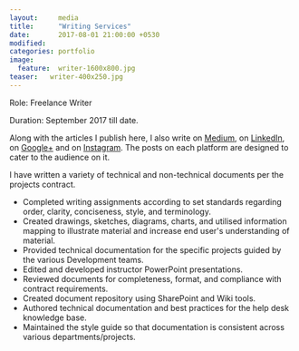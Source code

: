 ```yaml
---
layout:     media
title:      "Writing Services"
date:       2017-08-01 21:00:00 +0530
modified:   
categories: portfolio
image:
  feature:  writer-1600x800.jpg
teaser:   writer-400x250.jpg
---
```

Role:     Freelance Writer

Duration: September 2017 till date.

Along with the articles I publish here, I also write on [Medium](https://medium.com/@raravi), on [LinkedIn](https://www.linkedin.com/in/amith-raravi-82b525139), on [Google+](https://plus.google.com/+AmithRaravi) and on [Instagram](https://www.instagram.com/the.raravi.chronicles). The posts on each platform are designed to cater to the audience on it.

I have written a variety of technical and non-technical documents per the projects contract.
* Completed writing assignments according to set standards regarding order, clarity, conciseness, style, and terminology.
* Created drawings, sketches, diagrams, charts, and utilised information mapping to illustrate material and increase end user's understanding of material.
* Provided technical documentation for the specific projects guided by the various Development teams.
* Edited and developed instructor PowerPoint presentations.
* Reviewed documents for completeness, format, and compliance with contract
requirements.
* Created document repository using SharePoint and Wiki tools.
* Authored technical documentation and best practices for the help desk knowledge base.
* Maintained the style guide so that documentation is consistent across various
departments/projects.
